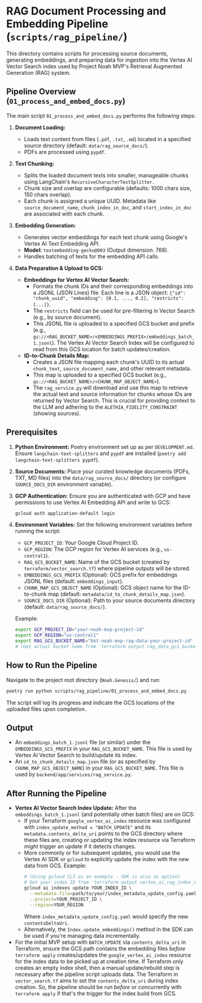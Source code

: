 # RAG Document Processing and Embedding Pipeline (`scripts/rag_pipeline/`)

This directory contains scripts for processing source documents, generating embeddings, and preparing data for ingestion into the Vertex AI Vector Search index used by Project Noah MVP's Retrieval Augmented Generation (RAG) system.

## Pipeline Overview (`01_process_and_embed_docs.py`)

The main script `01_process_and_embed_docs.py` performs the following steps:

1.  **Document Loading:**
    *   Loads text content from files (`.pdf`, `.txt`, `.md`) located in a specified source directory (default: `data/rag_source_docs/`).
    *   PDFs are processed using `pypdf`.

2.  **Text Chunking:**
    *   Splits the loaded document texts into smaller, manageable chunks using LangChain's `RecursiveCharacterTextSplitter`.
    *   Chunk size and overlap are configurable (defaults: 1000 chars size, 150 chars overlap).
    *   Each chunk is assigned a unique UUID. Metadata like `source_document_name`, `chunk_index_in_doc`, and `start_index_in_doc` are associated with each chunk.

3.  **Embedding Generation:**
    *   Generates vector embeddings for each text chunk using Google's Vertex AI Text Embedding API.
    *   **Model:** `textembedding-gecko@003` (Output dimension: 768).
    *   Handles batching of texts for the embedding API calls.

4.  **Data Preparation & Upload to GCS:**
    *   **Embeddings for Vertex AI Vector Search:**
        *   Formats the chunk IDs and their corresponding embeddings into a JSONL (JSON Lines) file. Each line is a JSON object: `{"id": "chunk_uuid", "embedding": [0.1, ..., 0.2], "restricts": [...]}`.
        *   The `restricts` field can be used for pre-filtering in Vector Search (e.g., by source document).
        *   This JSONL file is uploaded to a specified GCS bucket and prefix (e.g., `gs://<RAG_BUCKET_NAME>/<EMBEDDINGS_PREFIX>/embeddings_batch_1.jsonl`). The Vertex AI Vector Search Index will be configured to read from this GCS location for batch updates/creation.
    *   **ID-to-Chunk Details Map:**
        *   Creates a JSON file mapping each chunk's UUID to its actual `chunk_text`, `source_document_name`, and other relevant metadata.
        *   This map is uploaded to a specified GCS bucket (e.g., `gs://<RAG_BUCKET_NAME>/<CHUNK_MAP_OBJECT_NAME>`).
        *   The `rag_service.py` will download and use this map to retrieve the actual text and source information for chunks whose IDs are returned by Vector Search. This is crucial for providing context to the LLM and adhering to the `ALETHIA_FIDELITY_CONSTRAINT` (showing sources).

## Prerequisites

1.  **Python Environment:** Poetry environment set up as per `DEVELOPMENT.md`. Ensure `langchain-text-splitters` and `pypdf` are installed (`poetry add langchain-text-splitters pypdf`).
2.  **Source Documents:** Place your curated knowledge documents (PDFs, TXT, MD files) into the `data/rag_source_docs/` directory (or configure `SOURCE_DOCS_DIR` environment variable).
3.  **GCP Authentication:** Ensure you are authenticated with GCP and have permissions to use Vertex AI Embedding API and write to GCS:
    ```bash
    gcloud auth application-default login
    ```
4.  **Environment Variables:** Set the following environment variables before running the script:
    *   `GCP_PROJECT_ID`: Your Google Cloud Project ID.
    *   `GCP_REGION`: The GCP region for Vertex AI services (e.g., `us-central1`).
    *   `RAG_GCS_BUCKET_NAME`: Name of the GCS bucket (created by `terraform/vector_search.tf`) where pipeline outputs will be stored.
    *   `EMBEDDINGS_GCS_PREFIX` (Optional): GCS prefix for embeddings JSONL files (default: `embeddings_input`).
    *   `CHUNK_MAP_GCS_OBJECT_NAME` (Optional): GCS object name for the ID-to-chunk map (default: `metadata/id_to_chunk_details_map.json`).
    *   `SOURCE_DOCS_DIR` (Optional): Path to your source documents directory (default: `data/rag_source_docs/`).

    Example:
    ```bash
    export GCP_PROJECT_ID="your-noah-mvp-project-id"
    export GCP_REGION="us-central1"
    export RAG_GCS_BUCKET_NAME="bkt-noah-mvp-rag-data-your-project-id"
    # (Get actual bucket name from 'terraform output rag_data_gcs_bucket_name')
    ```

## How to Run the Pipeline

Navigate to the project root directory (`Noah.Genesis/`) and run:

```bash
poetry run python scripts/rag_pipeline/01_process_and_embed_docs.py
```

The script will log its progress and indicate the GCS locations of the uploaded files upon completion.

## Output

*   An `embeddings_batch_1.jsonl` file (or similar) under the `EMBEDDINGS_GCS_PREFIX` in your `RAG_GCS_BUCKET_NAME`. This file is used by Vertex AI Vector Search to build/update its index.
*   An `id_to_chunk_details_map.json` file (or as specified by `CHUNK_MAP_GCS_OBJECT_NAME`) in your `RAG_GCS_BUCKET_NAME`. This file is used by `backend/app/services/rag_service.py`.

## After Running the Pipeline

*   **Vertex AI Vector Search Index Update:** After the `embeddings_batch_1.jsonl` (and potentially other batch files) are on GCS:
    *   If your Terraform `google_vertex_ai_index` resource was configured with `index_update_method = "BATCH_UPDATE"` and its `metadata.contents_delta_uri` points to the GCS directory where these files are, creating or updating the index resource via Terraform *might* trigger an update if it detects changes.
    *   More commonly or for subsequent updates, you would use the Vertex AI SDK or `gcloud` to explicitly update the index with the new data from GCS. Example:
        ```bash
        # (Using gcloud CLI as an example - SDK is also an option)
        # Get your index ID from 'terraform output vertex_ai_rag_index_name_only'
        gcloud ai indexes update YOUR_INDEX_ID \
          --metadata-file=path/to/your/index_metadata_update_config.yaml \
          --project=YOUR_PROJECT_ID \
          --region=YOUR_REGION
        ```
        Where `index_metadata_update_config.yaml` would specify the new `contentsDeltaUri`.
    *   Alternatively, the `Index.update_embeddings()` method in the SDK can be used if you're managing data incrementally.
*   For the initial MVP setup with `BATCH_UPDATE` via `contents_delta_uri` in Terraform, ensure the GCS path contains the embedding files *before* `terraform apply` creates/updates the `google_vertex_ai_index` resource for the index data to be picked up at creation time. If Terraform only creates an empty index shell, then a manual update/rebuild step is necessary after the pipeline script uploads data.
The Terraform in `vector_search.tf` aims to set the `contents_delta_uri` during index creation. So, the pipeline should be run *before* or concurrently with `terraform apply` if that's the trigger for the index build from GCS.
